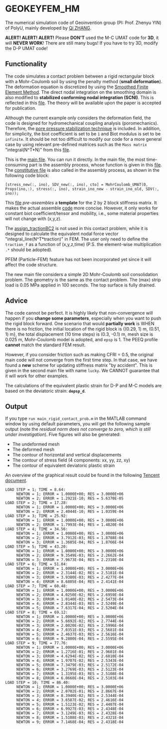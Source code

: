 # GEOKEYFEM_HM
The numerical simulation code of Geoinvention group (PI: Prof. Zhenyu YIN) of PolyU, mainly developed by [Qi ZHANG](https://qizhang94.github.io/).

**ALERT! ALERT! ALERT!** Please **DON'T** used the M-C UMAT code for **3D**, it will **NEVER WORK**! There are still many bugs! If you have to try 3D, modify the D-P UMAT code!

## Functionality
The code simulates a contact problem between a rigid rectangular block with a Mohr-Coulomb soil by using the penalty method (**small deformation**). The deformation equation is discretized by using the [Smoothed Finite Element Method](https://www.taylorfrancis.com/books/mono/10.1201/EBK1439820278/smoothed-finite-element-methods-liu-nguyen-trung). The direct nodal integration on the smoothing domain is also modified to **stabilized conforming nodal integration (SCNI)**. This is reflected in this [file](https://github.com/qizhang94/GEOKEYFEM_HM/blob/main/assemble_stab.m). The theory will be available upon the paper is accepted for publication.


Although the current example only considers the deformation field, the code is designed for hydromechanical coupling analysis (poromechanics). Therefore, the [pore pressure stabilization technique](https://doi.org/10.1016/j.cma.2008.05.015) is included. In addition, for simplicity, the biot coefficient is set to be `1` and Biot modulus is set to be `infinite`. It should be not too difficult to modify our code for a more general case by using relevant pre-defined matrices such as the `Mass matrix` "integral(N^T\*N)" from this [file](https://github.com/qizhang94/GEOKEYFEM_HM/blob/main/pre_assemble_MassN.m).


This is the [main file](https://github.com/qizhang94/GEOKEYFEM_HM/blob/main/main_rigid_contact_prob.m). You can run it directly. In the main file, the most time-consuming part is the assembly process, whose function is given in this [file](https://github.com/qizhang94/GEOKEYFEM_HM/blob/main/assemble_system.m). The [constitutive file](./MohrCoulomb_UMAT.m) is also called in the assembly process, as shown in the following code block:
```
[stress_new(:, ino), SDV_new(:, ino), cto] = MohrCoulomb_UMAT(0, Props(ino,:), stress(:, ino), strain_ino_new - strain_ino_old, SDV(:, ino));
```

This [file](https://github.com/qizhang94/GEOKEYFEM_HM/blob/main/pre_assemble_BigK.m) *pre-aseembles* a **template** for the 2 by 2 block stiffness matrix. It makes the actual assemble [code](https://github.com/qizhang94/GEOKEYFEM_HM/blob/main/assemble_system.m) more concise. However, it only works for constant biot coefficient/tensor and mobility, i.e., some material properties will not change with (x,y,z).


The [assign_tractionBC2](https://github.com/qizhang94/GEOKEYFEM_HM/blob/main/assign_tractionBC2.m) is not used in this contact problem, while it is designed to calculate the equivalent nodal force vector "integral_line(N^T\*traction)" in FEM. The user only need to define the `traction_f` as a function of (x,y,z,time) (P.S. the element-wise multiplication `.*` should be adopted).

PFEM (Particle-FEM) feature has not been incorporated yet since it will affect the code structure.

The new main file considers a simple 2D Mohr-Coulomb soil consolidation problem. The geometry is the same as the contact problem. The (max) strip load is 0.05 MPa applied in 100 seconds. The top surface is fully drained.


## Advice

The code cannot be perfect. It is highly likely that non-convergence will happen if you **change some parameters**, especially when you want to push the rigid block forward. One scenario that would **partially work** is WHEN there is no friction, the initial location of the rigid block is {(0.29, 1) m, (0.51, 1) m}, the total displacement (10 time steps) is (0.3, -0.1) m, mesh size is 0.025 m, Mohr-Coulomb model is adopted, and `epsp` is 1. The PEEQ profile **cannot** match the standard FEM result.


However, if you consider friction such as making CFRI = 0.5, the original main code will not converge from the first time step. In that case, we have found a **new** scheme for updating stiffness matrix "by accident". This is given in the second main file with name `lucky`. We CANNOT guarantee that it will work for other examples.


The calculations of the equivalent plastic strain for D-P and M-C models are based on the deviatoric strain: **`depsp_d`**.


## Output
If you type `run main_rigid_contact_prob.m` in the MATLAB command window by using default parameters, you will get the following sample output (note the *residual norm does not converge to zero, which is still under investigation*). Five figures will also be generated:
- The undeformed mesh
- The deformed mesh
- The contour of horizontal and vertical displacements
- The contour of stress field (4 components: xx, yy, zz, xy)
- The contour of equivalent deviatoric plastic strain

An overview of the graphical result could be found in the following [Tencent document](https://docs.qq.com/doc/DZUlGcndWaVBud0NP).

```
LOAD STEP = 1; TIME = 8.64:
	 NEWTON = 1; ERROR = 1.0000E+00; RES = 3.0000E+06
	 NEWTON = 2; ERROR = 1.2921E-10; RES = 5.6370E-05
LOAD STEP = 2; TIME = 17.28:
	 NEWTON = 1; ERROR = 1.0000E+00; RES = 3.0000E+06
	 NEWTON = 2; ERROR = 2.4044E-10; RES = 1.0359E-04
LOAD STEP = 3; TIME = 25.92:
	 NEWTON = 1; ERROR = 1.0000E+00; RES = 3.0000E+06
	 NEWTON = 2; ERROR = 1.7993E-04; RES = 1.4820E-04
LOAD STEP = 4; TIME = 34.56:
	 NEWTON = 1; ERROR = 1.0000E+00; RES = 3.0000E+06
	 NEWTON = 2; ERROR = 3.7912E-03; RES = 1.8788E-04
	 NEWTON = 3; ERROR = 1.3685E-04; RES = 1.8766E-04
LOAD STEP = 5; TIME = 43.20:
	 NEWTON = 1; ERROR = 1.0000E+00; RES = 3.0000E+06
	 NEWTON = 2; ERROR = 9.3549E-03; RES = 2.2662E-04
	 NEWTON = 3; ERROR = 7.9673E-04; RES = 2.2310E-04
LOAD STEP = 6; TIME = 51.84:
	 NEWTON = 1; ERROR = 1.0000E+00; RES = 3.0000E+06
	 NEWTON = 2; ERROR = 2.3144E-02; RES = 2.5181E-04
	 NEWTON = 3; ERROR = 3.9380E-03; RES = 2.4277E-04
	 NEWTON = 4; ERROR = 8.6805E-04; RES = 2.4141E-04
LOAD STEP = 7; TIME = 60.48:
	 NEWTON = 1; ERROR = 1.0000E+00; RES = 3.0000E+06
	 NEWTON = 2; ERROR = 4.0250E-02; RES = 2.6959E-04
	 NEWTON = 3; ERROR = 1.0140E-02; RES = 2.5473E-04
	 NEWTON = 4; ERROR = 2.8344E-03; RES = 2.5249E-04
	 NEWTON = 5; ERROR = 7.6317E-04; RES = 2.5204E-04
LOAD STEP = 8; TIME = 69.12:
	 NEWTON = 1; ERROR = 1.0000E+00; RES = 3.0000E+06
	 NEWTON = 2; ERROR = 5.6692E-02; RES = 2.7744E-04
	 NEWTON = 3; ERROR = 2.0020E-02; RES = 2.5996E-04
	 NEWTON = 4; ERROR = 7.0351E-03; RES = 2.5681E-04
	 NEWTON = 5; ERROR = 2.4637E-03; RES = 2.5616E-04
	 NEWTON = 6; ERROR = 9.2800E-04; RES = 2.5595E-04
LOAD STEP = 9; TIME = 77.76:
	 NEWTON = 1; ERROR = 1.0000E+00; RES = 3.0000E+06
	 NEWTON = 2; ERROR = 1.2716E-01; RES = 2.9601E-04
	 NEWTON = 3; ERROR = 4.6294E-02; RES = 2.6010E-04
	 NEWTON = 4; ERROR = 1.9707E-02; RES = 2.5343E-04
	 NEWTON = 5; ERROR = 7.3479E-03; RES = 2.5172E-04
	 NEWTON = 6; ERROR = 3.2769E-03; RES = 2.5123E-04
	 NEWTON = 7; ERROR = 1.3195E-03; RES = 2.5108E-04
	 NEWTON = 8; ERROR = 6.0660E-04; RES = 2.5103E-04
LOAD STEP = 10; TIME = 86.40:
	 NEWTON = 1; ERROR = 1.0000E+00; RES = 3.0000E+06
	 NEWTON = 2; ERROR = 2.0702E-01; RES = 2.8667E-04
	 NEWTON = 3; ERROR = 8.3940E-02; RES = 2.5344E-04
	 NEWTON = 4; ERROR = 3.6587E-02; RES = 2.4616E-04
	 NEWTON = 5; ERROR = 1.5123E-02; RES = 2.4407E-04
	 NEWTON = 6; ERROR = 6.9927E-03; RES = 2.4348E-04
	 NEWTON = 7; ERROR = 3.1249E-03; RES = 2.4328E-04
	 NEWTON = 8; ERROR = 1.5108E-03; RES = 2.4321E-04
	 NEWTON = 9; ERROR = 7.1468E-04; RES = 2.4318E-04
```
